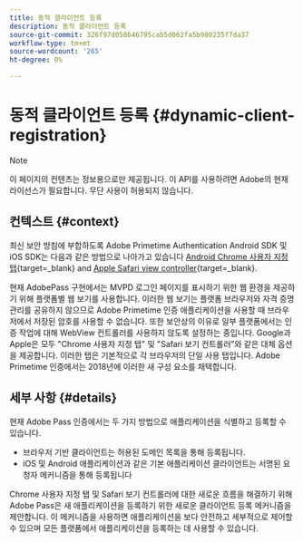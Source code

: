 ```yaml
---
title: 동적 클라이언트 등록
description: 동적 클라이언트 등록
source-git-commit: 326f97d058646795cab5d062fa5b980235f7da37
workflow-type: tm+mt
source-wordcount: '265'
ht-degree: 0%

---
```



# 동적 클라이언트 등록 {#dynamic-client-registration}

>[!NOTE]
>
>이 페이지의 컨텐츠는 정보용으로만 제공됩니다. 이 API를 사용하려면 Adobe의 현재 라이선스가 필요합니다. 무단 사용이 허용되지 않습니다.

## 컨텍스트 {#context}

최신 보안 방침에 부합하도록 Adobe Primetime Authentication Android SDK 및 iOS SDK는 다음과 같은 방법으로 나아가고 있습니다 [Android Chrome 사용자 지정 탭](https://developer.chrome.com/multidevice/android/customtabs){target=_blank} and [Apple Safari view controller](https://developer.apple.com/documentation/safariservices/sfsafariviewcontroller){target=_blank}.

현재 AdobePass 구현에서는 MVPD 로그인 페이지를 표시하기 위한 웹 환경을 제공하기 위해 플랫폼별 웹 보기를 사용합니다. 이러한 웹 보기는 플랫폼 브라우저와 자격 증명 관리를 공유하지 않으므로 Adobe Primetime 인증 애플리케이션을 사용할 때 브라우저에서 저장된 암호를 사용할 수 없습니다. 또한 보안상의 이유로 일부 플랫폼에서는 인증 작업에 대해 WebView 컨트롤러를 사용하지 않도록 설정하는 중입니다. Google과 Apple은 모두 &quot;Chrome 사용자 지정 탭&quot; 및 &quot;Safari 보기 컨트롤러&quot;와 같은 대체 옵션을 제공합니다. 이러한 탭은 기본적으로 각 브라우저의 단일 사용 탭입니다. Adobe Primetime 인증에서는 2018년에 이러한 새 구성 요소를 채택합니다.

## 세부 사항 {#details}

현재 Adobe Pass 인증에서는 두 가지 방법으로 애플리케이션을 식별하고 등록할 수 있습니다.

* 브라우저 기반 클라이언트는 허용된 도메인 목록을 통해 등록됩니다.
* iOS 및 Android 애플리케이션과 같은 기본 애플리케이션 클라이언트는 서명된 요청자 메커니즘을 통해 등록됩니다

Chrome 사용자 지정 탭 및 Safari 보기 컨트롤러에 대한 새로운 흐름을 해결하기 위해 Adobe Pass은 새 애플리케이션을 등록하기 위한 새로운 클라이언트 등록 메커니즘을 제안합니다. 이 메커니즘을 사용하면 애플리케이션을 보다 안전하고 세부적으로 제어할 수 있으며 모든 플랫폼에서 애플리케이션을 등록하는 데 사용할 수 있습니다.

<!--
## Related Information

- [Dynamic Client Registration API](/help/authentication/dynamic-client-registration-api.md)
- [Dynamic Client Registration Management](/help/authentication/dynamic-client-registration-management.md)
-->